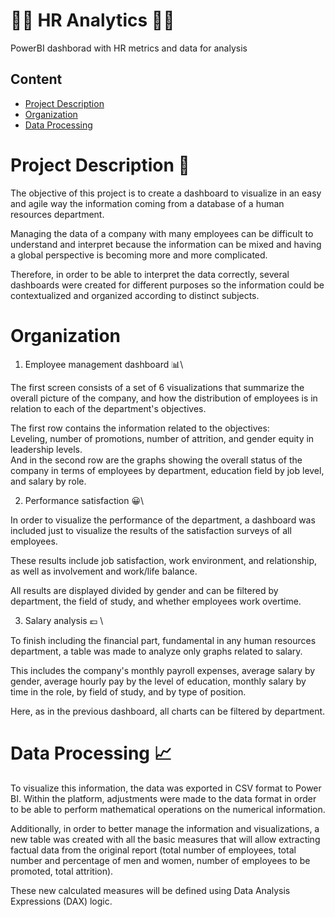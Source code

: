 # 🏢👫 HR Analytics 👫🏢
PowerBI dashborad with HR metrics and data for analysis

## Content
- [Project Description](#project-description)
- [Organization](#organization)
- [Data Processing](#data-processing)

# Project Description 📁
The objective of this project is to create a dashboard to visualize in an easy and agile way the information coming from a database of a human resources department. 

Managing the data of a company with many employees can be difficult to understand and interpret because the information can be mixed and having a global perspective is becoming more and more complicated.  

Therefore, in order to be able to interpret the data correctly, several dashboards were created for different purposes so the information could be contextualized and organized according to distinct subjects. 

# Organization

1. Employee management dashboard 📊\

The first screen consists of a set of 6 visualizations that summarize the overall picture of the company, and how the distribution of employees is in relation to each of the department's objectives.

The first row contains the information related to the objectives: \
Leveling, number of promotions, number of attrition, and gender equity in leadership levels. \
And in the second row are the graphs showing the overall status of the company in terms of employees by department, education field by job level, and salary by role.

2. Performance satisfaction 😀\

In order to visualize the performance of the department, a dashboard was included just to visualize the results of the satisfaction surveys of all employees. 

These results include job satisfaction, work environment, and relationship, as well as involvement and work/life balance. 

All results are displayed divided by gender and can be filtered by department, the field of study, and whether employees work overtime. 

3. Salary analysis 💶 \

To finish including the financial part, fundamental in any human resources department, a table was made to analyze only graphs related to salary. 

This includes the company's monthly payroll expenses, average salary by gender, average hourly pay by the level of education, monthly salary by time in the role, by field of study, and by type of position. 

Here, as in the previous dashboard, all charts can be filtered by department. 

# Data Processing 📈
To visualize this information, the data was exported in CSV format to Power BI. Within the platform, adjustments were made to the data format in order to be able to perform mathematical operations on the numerical information. 

Additionally, in order to better manage the information and visualizations, a new table was created with all the basic measures that will allow extracting factual data from the original report (total number of employees, total number and percentage of men and women, number of employees to be promoted, total attrition).

These new calculated measures will be defined using Data Analysis Expressions (DAX) logic. 


